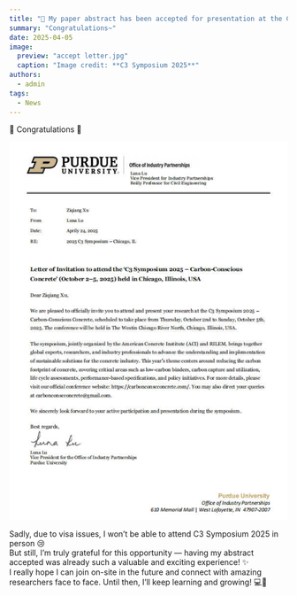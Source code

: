 ```yaml
---
title: "🎉 My paper abstract has been accepted for presentation at the C3 Symposium 2025!"
summary: "Congratulations~"
date: 2025-04-05
image:
  preview: "accept letter.jpg"
  caption: "Image credit: **C3 Symposium 2025**"
authors:
  - admin
tags:
  - News
---
```


🎉 Congratulations 👋

![Letter of Invitation](./invitation.jpg)

Sadly, due to visa issues, I won’t be able to attend C3 Symposium 2025 in person 😢  
But still, I’m truly grateful for this opportunity — having my abstract accepted was already such a valuable and exciting experience! ✨  
I really hope I can join on-site in the future and connect with amazing researchers face to face. Until then, I’ll keep learning and growing! 💻🌱

